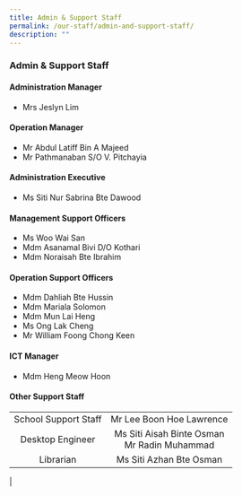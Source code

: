 ```yaml
---
title: Admin & Support Staff
permalink: /our-staff/admin-and-support-staff/
description: ""
---
```

### **Admin & Support Staff**

#### **Administration Manager**
*   Mrs Jeslyn Lim

#### **Operation Manager**
*   Mr Abdul Latiff Bin A Majeed  
*   Mr Pathmanaban S/O V. Pitchayia

#### **Administration Executive**
* Ms Siti Nur Sabrina Bte Dawood

#### **Management Support Officers**
*   Ms Woo Wai San
*   Mdm Asanamal Bivi D/O Kothari
*   Mdm Noraisah Bte Ibrahim

#### **Operation Support Officers**
*   Mdm Dahliah Bte Hussin
*   Mdm Mariala Solomon  
*   Mdm Mun Lai Heng  
*   Ms Ong Lak Cheng
*   Mr William Foong Chong Keen

#### **ICT Manager**
* Mdm Heng Meow Hoon

#### **Other Support Staff**

| | |
|:---:|:---:|
| School Support Staff | Mr Lee Boon Hoe Lawrence |
| Desktop Engineer | Ms Siti Aisah Binte Osman<br>Mr Radin Muhammad |
| Librarian | Ms Siti Azhan Bte Osman |
|


